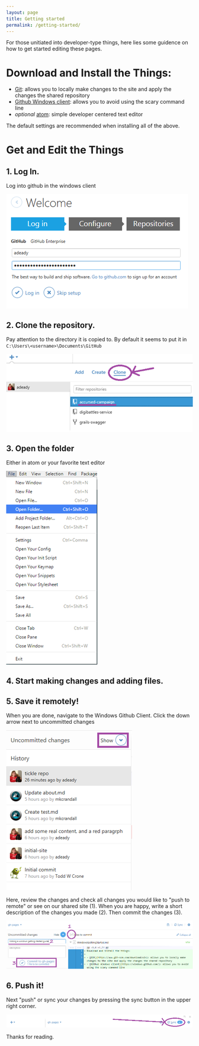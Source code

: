 ```yaml
---
layout: page
title: Getting started
permalink: /getting-started/
---
```

For those unitiated into developer-type things, here lies some guidence on how to get started editing these pages.

# Download and Install the Things:

- [Git](https://www.git-scm.com/download/win): allows you to locally make changes to the site and apply the changes the shared repository
- [Github Windows client](https://windows.github.com/): allows you to avoid using the scary command line
- *optional* [atom](https://atom.io/): simple developer centered text editor

The default settings are recommended when installing all of the above.

# Get and Edit the Things

## 1. Log In.
Log into github in the windows client

![Logging into github](images/GithubLogin.png)

## 2. Clone the repository.  
Pay attention to the directory it is copied to.  By default it seems to put it in `C:\Users\<username>\Documents\GitHub`

![How to clone a repository](images/GithubClone.png)

## 3. Open the folder 
Either in atom or your favorite text editor

![Open folder in atom](images/OpenFolder.png)

## 4. Start making changes and adding files.

## 5. Save it remotely!
When you are done, navigate to the Windows Github Client.  Click the down arrow next to uncommitted changes

![Where to find uncommitted changes](images/UncommitedChanges.png)

Here, review the changes and check all changes you would like to "push to remote" or see on our shared site (1).  When you are happy, write a short description of the changes you made (2).  Then commit the changes (3).

![How to commit changes in Github for Windows](images/CommitChanges.png)

## 6. Push it!
Next "push" or sync your changes by pressing the sync button in the upper right corner.

![Sync changes to remote repository](images/SyncChanges.png)

Thanks for reading.
